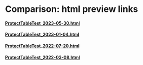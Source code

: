# Comparison: html preview links 


#### [ProtectTableTest_2023-05-30.html](https://htmlpreview.github.io/?https://github.com/statisticsnorway/easySdcTable/blob/master/comparison/ProtectTableTest_2023-05-30.html)


#### [ProtectTableTest_2023-01-04.html](https://htmlpreview.github.io/?https://github.com/statisticsnorway/easySdcTable/blob/master/comparison/ProtectTableTest_2023-01-04.html)

#### [ProtectTableTest_2022-07-20.html](https://htmlpreview.github.io/?https://github.com/statisticsnorway/easySdcTable/blob/master/comparison/ProtectTableTest_2022-07-20.html)

#### [ProtectTableTest_2022-03-08.html](https://htmlpreview.github.io/?https://github.com/statisticsnorway/easySdcTable/blob/master/comparison/ProtectTableTest_2022-03-08.html)


